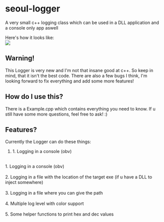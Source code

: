 # seoul-logger

<p> A very small c++ logging class which can be used in a DLL application and a console only app aswell</p>
Here's how it looks like:
<br><img src="https://github.com/seoulxss/seoul-logger/assets/91141907/e265b53c-1f29-416c-9142-7c8c94c25662"></br>

<h2> Warning! </h2>
 This Logger is very new and I'm not that insane good at c++. So keep in mind, that it isn't the best code.
 There are also a few bugs I think, I'm looking forward to fix everything and add some more features!

<h2> How do I use this? </h2>
There is a Example.cpp which contains everything you need to know. If u still have some more questions, feel free to ask! :)

<h2> Features? </h2>
Currently the Logger can do these things:
<ol>
 <li> 1. Logging in a console (obv) </li> 
 
 
 

</ol>

<br>1. Logging in a console (obv) </br>
<br>2. Logging in a file with the location of the target exe (if u have a DLL to inject somewhere) </br>
<br>3. Logging in a file where you can give the path </br>
<br>4. Multiple log level with color support</br>
<br>5. Some helper functions to print hex and dec values </br>
